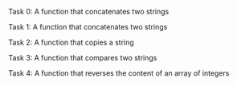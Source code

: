 Task 0:  A function that concatenates two strings

Task 1:  A function that concatenates two strings

Task 2:  A function that copies a string

Task 3:  A function that compares two strings

Task 4:  A function that reverses the content of an array of integers

